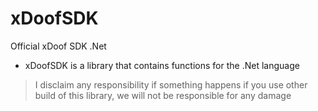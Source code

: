 # xDoofSDK
Official xDoof SDK .Net
- xDoofSDK is a library that contains functions for the .Net language

> I disclaim any responsibility if something happens if you use other build of this library, we will not be responsible for any damage
